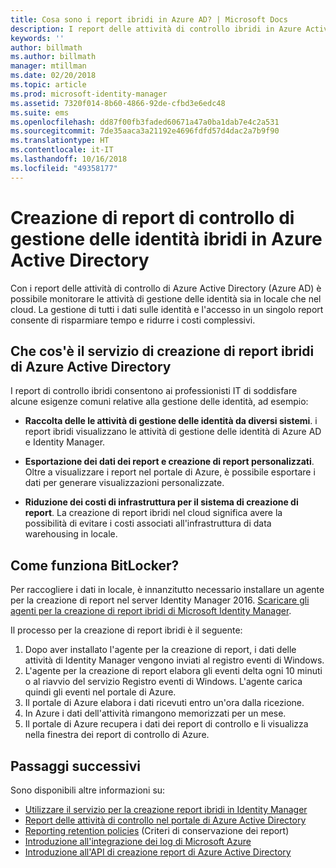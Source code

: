 ```yaml
---
title: Cosa sono i report ibridi in Azure AD? | Microsoft Docs
description: I report delle attività di controllo ibridi in Azure Active Directory consentono di visualizzare gli eventi controllati sia nel cloud che in locale.
keywords: ''
author: billmath
ms.author: billmath
manager: mtillman
ms.date: 02/20/2018
ms.topic: article
ms.prod: microsoft-identity-manager
ms.assetid: 7320f014-8b60-4866-92de-cfbd3e6edc48
ms.suite: ems
ms.openlocfilehash: dd87f00fb3faded60671a47a0ba1dab7e4c2a531
ms.sourcegitcommit: 7de35aaca3a21192e4696fdfd57d4dac2a7b9f90
ms.translationtype: HT
ms.contentlocale: it-IT
ms.lasthandoff: 10/16/2018
ms.locfileid: "49358177"
---
```

# <a name="hybrid-identity-management-audit-reporting-in-azure-active-directory"></a>Creazione di report di controllo di gestione delle identità ibridi in Azure Active Directory
Con i report delle attività di controllo di Azure Active Directory (Azure AD) è possibile monitorare le attività di gestione delle identità sia in locale che nel cloud. La gestione di tutti i dati sulle identità e l'accesso in un singolo report consente di risparmiare tempo e ridurre i costi complessivi.

## <a name="what-is-azure-active-directory-hybrid-reporting"></a>Che cos'è il servizio di creazione di report ibridi di Azure Active Directory
I report di controllo ibridi consentono ai professionisti IT di soddisfare alcune esigenze comuni relative alla gestione delle identità, ad esempio:

* **Raccolta delle le attività di gestione delle identità da diversi sistemi**. i report ibridi visualizzano le attività di gestione delle identità di Azure AD e Identity Manager.

* **Esportazione dei dati dei report e creazione di report personalizzati**. Oltre a visualizzare i report nel portale di Azure, è possibile esportare i dati per generare visualizzazioni personalizzate.

* **Riduzione dei costi di infrastruttura per il sistema di creazione di report**. La creazione di report ibridi nel cloud significa avere la possibilità di evitare i costi associati all'infrastruttura di data warehousing in locale.

## <a name="how-does-it-work"></a>Come funziona BitLocker?

Per raccogliere i dati in locale, è innanzitutto necessario installare un agente per la creazione di report nel server Identity Manager 2016. [Scaricare gli agenti per la creazione di report ibridi di Microsoft Identity Manager](https://www.microsoft.com/download/details.aspx?id=55112).

Il processo per la creazione di report ibridi è il seguente:
1. Dopo aver installato l'agente per la creazione di report, i dati delle attività di Identity Manager vengono inviati al registro eventi di Windows.
2. L'agente per la creazione di report elabora gli eventi delta ogni 10 minuti o al riavvio del servizio Registro eventi di Windows. L'agente carica quindi gli eventi nel portale di Azure.
3. Il portale di Azure elabora i dati ricevuti entro un'ora dalla ricezione.
4. In Azure i dati dell'attività rimangono memorizzati per un mese.
5. Il portale di Azure recupera i dati dei report di controllo e li visualizza nella finestra dei report di controllo di Azure.

## <a name="next-steps"></a>Passaggi successivi
Sono disponibili altre informazioni su:
- [Utilizzare il servizio per la creazione report ibridi in Identity Manager](working-with-identity-manager-hybrid-reporting.md)
- [Report delle attività di controllo nel portale di Azure Active Directory](https://docs.microsoft.com/azure/active-directory/active-directory-reporting-activity-audit-logs)
- [Reporting retention policies](https://docs.microsoft.com/azure/active-directory/active-directory-reporting-retention) (Criteri di conservazione dei report)
- [Introduzione all'integrazione dei log di Microsoft Azure](https://docs.microsoft.com/azure/security/security-azure-log-integration-overview)
- [Introduzione all'API di creazione report di Azure Active Directory](https://docs.microsoft.com/azure/active-directory/active-directory-reporting-api-getting-started)
